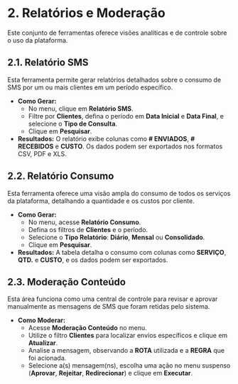 # 2. Relatórios e Moderação

Este conjunto de ferramentas oferece visões analíticas e de controle sobre o uso da plataforma.

## 2.1. Relatório SMS

Esta ferramenta permite gerar relatórios detalhados sobre o consumo de SMS por um ou mais clientes em um período específico.

* **Como Gerar:**
    * No menu, clique em **Relatório SMS**.
    * Filtre por **Clientes**, defina o período em **Data Inicial** e **Data Final**, e selecione o **Tipo de Consulta**.
    * Clique em **Pesquisar**.
* **Resultados:** O relatório exibe colunas como **# ENVIADOS**, **# RECEBIDOS** e **CUSTO**. Os dados podem ser exportados nos formatos CSV, PDF e XLS.

## 2.2. Relatório Consumo

Esta ferramenta oferece uma visão ampla do consumo de todos os serviços da plataforma, detalhando a quantidade e os custos por cliente.

* **Como Gerar:**
    * No menu, acesse **Relatório Consumo**.
    * Defina os filtros de **Clientes** e o período.
    * Selecione o **Tipo Relatório**: **Diário**, **Mensal** ou **Consolidado**.
    * Clique em **Pesquisar**.
* **Resultados:** A tabela detalha o consumo com colunas como **SERVIÇO**, **QTD.** e **CUSTO**, e os dados podem ser exportados.

## 2.3. Moderação Conteúdo

Esta área funciona como uma central de controle para revisar e aprovar manualmente as mensagens de SMS que foram retidas pelo sistema.

* **Como Moderar:**
    * Acesse **Moderação Conteúdo** no menu.
    * Utilize o filtro **Clientes** para localizar envios específicos e clique em **Atualizar**.
    * Analise a mensagem, observando a **ROTA** utilizada e a **REGRA** que foi acionada.
    * Selecione a(s) mensagem(ns), escolha uma ação no menu suspenso (**Aprovar**, **Rejeitar**, **Redirecionar**) e clique em **Executar**.
